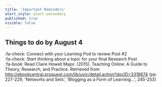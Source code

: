 ```yaml
---
title: 'Important Reminders'
alert_style: alert-secondary
published: true
visible: false
---
```


## Things to do by August 4
:fa-check: Connect with your Learning Pod to review Post #2  
:fa-check: Start thinking about a topic for your final Research Post  
:fa-book: Read Claire Howell Major. (2015). Teaching Online: A Guide to Theory, Research, and Practice. Retrieved from http://ebookcentral.proquest.com/lib/uvic/detail.action?docID=3318874 (pp. 227-229, 'Networks and Sets', 'Blogging as a Form of Learning...', 245-253)  
